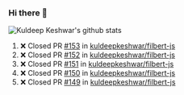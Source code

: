 ### Hi there 👋

<!--
**kuldeepkeshwar/kuldeepkeshwar** is a ✨ _special_ ✨ repository because its `README.md` (this file) appears on your GitHub profile.

Here are some ideas to get you started:

- 🔭 I’m currently working on ...
- 🌱 I’m currently learning ...
- 👯 I’m looking to collaborate on ...
- 🤔 I’m looking for help with ...
- 💬 Ask me about ...
- 📫 How to reach me: ...
- 😄 Pronouns: ...
- ⚡ Fun fact: ...
-->
![Kuldeep Keshwar's github stats](https://github-readme-stats.vercel.app/api?username=kuldeepkeshwar&show_icons=true)

<!--START_SECTION:activity-->
1. ❌ Closed PR [#153](https://github.com/kuldeepkeshwar/filbert-js/pull/153) in [kuldeepkeshwar/filbert-js](https://github.com/kuldeepkeshwar/filbert-js)
2. ❌ Closed PR [#152](https://github.com/kuldeepkeshwar/filbert-js/pull/152) in [kuldeepkeshwar/filbert-js](https://github.com/kuldeepkeshwar/filbert-js)
3. ❌ Closed PR [#151](https://github.com/kuldeepkeshwar/filbert-js/pull/151) in [kuldeepkeshwar/filbert-js](https://github.com/kuldeepkeshwar/filbert-js)
4. ❌ Closed PR [#150](https://github.com/kuldeepkeshwar/filbert-js/pull/150) in [kuldeepkeshwar/filbert-js](https://github.com/kuldeepkeshwar/filbert-js)
5. ❌ Closed PR [#149](https://github.com/kuldeepkeshwar/filbert-js/pull/149) in [kuldeepkeshwar/filbert-js](https://github.com/kuldeepkeshwar/filbert-js)
<!--END_SECTION:activity-->
